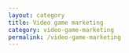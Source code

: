```yaml
---
layout: category
title: Video game marketing
category: video-game-marketing
permalink: /video-game-marketing
---
```


